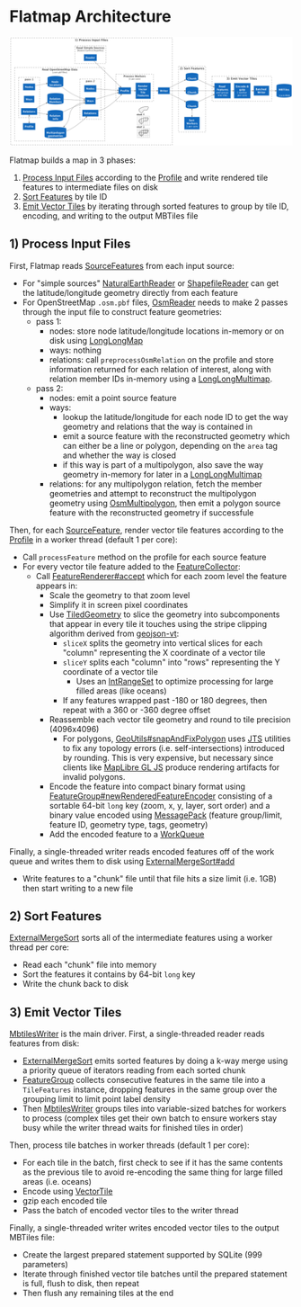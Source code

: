 # Flatmap Architecture

![Architecture Diagram](diagrams/architecture.png)

Flatmap builds a map in 3 phases:

1. [Process Input Files](#process-input-files) according to
   the [Profile](flatmap-core/src/main/java/com/onthegomap/flatmap/Profile.java) and write rendered tile features to
   intermediate files on disk
2. [Sort Features](#sort-features) by tile ID
3. [Emit Vector Tiles](#emit-vector-tiles) by iterating through sorted features to group by tile ID, encoding, and
   writing to the output MBTiles file

## 1) Process Input Files

First, Flatmap reads [SourceFeatures](flatmap-core/src/main/java/com/onthegomap/flatmap/reader/SourceFeature.java) from
each input source:

- For "simple
  sources" [NaturalEarthReader](flatmap-core/src/main/java/com/onthegomap/flatmap/reader/NaturalEarthReader.java)
  or [ShapefileReader](flatmap-core/src/main/java/com/onthegomap/flatmap/reader/ShapefileReader.java) can get the
  latitude/longitude geometry directly from each feature
- For OpenStreetMap `.osm.pbf` files,
  [OsmReader](flatmap-core/src/main/java/com/onthegomap/flatmap/reader/osm/OsmReader.java)
  needs to make 2 passes through the input file to construct feature geometries:
  - pass 1:
    - nodes: store node latitude/longitude locations in-memory or on disk
      using [LongLongMap](flatmap-core/src/main/java/com/onthegomap/flatmap/collection/LongLongMap.java)
    - ways: nothing
    - relations: call `preprocessOsmRelation` on the profile and store information returned for each relation of
      interest, along with relation member IDs in-memory using
      a [LongLongMultimap](flatmap-core/src/main/java/com/onthegomap/flatmap/collection/LongLongMultimap.java).
  - pass 2:
    - nodes: emit a point source feature
    - ways:
      - lookup the latitude/longitude for each node ID to get the way geometry and relations that the way is contained
        in
      - emit a source feature with the reconstructed geometry which can either be a line or polygon, depending on
        the `area` tag and whether the way is closed
      - if this way is part of a multipolygon, also save the way geometry in-memory for later in
        a [LongLongMultimap](flatmap-core/src/main/java/com/onthegomap/flatmap/collection/LongLongMultimap.java)
    - relations: for any multipolygon relation, fetch the member geometries and attempt to reconstruct the multipolygon
      geometry
      using [OsmMultipolygon](flatmap-core/src/main/java/com/onthegomap/flatmap/reader/osm/OsmMultipolygon.java), then
      emit a polygon source feature with the reconstructed geometry if successfule

Then, for each [SourceFeature](flatmap-core/src/main/java/com/onthegomap/flatmap/reader/SourceFeature.java), render
vector tile features according to the [Profile](flatmap-core/src/main/java/com/onthegomap/flatmap/Profile.java) in a
worker thread (default 1 per core):

- Call `processFeature` method on the profile for each source feature
- For every vector tile feature added to
  the [FeatureCollector](flatmap-core/src/main/java/com/onthegomap/flatmap/FeatureCollector.java):
  - Call [FeatureRenderer#accept](flatmap-core/src/main/java/com/onthegomap/flatmap/render/FeatureRenderer.java)
    which for each zoom level the feature appears in:
    - Scale the geometry to that zoom level
    - Simplify it in screen pixel coordinates
    - Use [TiledGeometry](flatmap-core/src/main/java/com/onthegomap/flatmap/render/TiledGeometry.java)
      to slice the geometry into subcomponents that appear in every tile it touches using the stripe clipping algorithm
      derived from [geojson-vt](https://github.com/mapbox/geojson-vt):
      - `sliceX` splits the geometry into vertical slices for each "column" representing the X coordinate of a vector
        tile
      - `sliceY` splits each "column" into "rows" representing the Y coordinate of a vector tile
        - Uses an [IntRangeSet](flatmap-core/src/main/java/com/onthegomap/flatmap/collection/IntRangeSet.java) to
          optimize processing for large filled areas (like oceans)
      - If any features wrapped past -180 or 180 degrees, then repeat with a 360 or -360 degree offset
    - Reassemble each vector tile geometry and round to tile precision (4096x4096)
      - For polygons, [GeoUtils#snapAndFixPolygon](flatmap-core/src/main/java/com/onthegomap/flatmap/geo/GeoUtils.java)
        uses [JTS](https://github.com/locationtech/jts) utilities to fix any topology errors (i.e. self-intersections)
        introduced by rounding. This is very expensive, but necessary since clients
        like [MapLibre GL JS](https://github.com/maplibre/maplibre-gl-js) produce rendering artifacts for invalid
        polygons.
    - Encode the feature into compact binary format
      using [FeatureGroup#newRenderedFeatureEncoder](flatmap-core/src/main/java/com/onthegomap/flatmap/collection/FeatureGroup.java)
      consisting of a sortable 64-bit `long` key (zoom, x, y, layer, sort order) and a binary value encoded
      using [MessagePack](https://msgpack.org/) (feature group/limit, feature ID, geometry type, tags, geometry)
    - Add the encoded feature to a [WorkQueue](flatmap-core/src/main/java/com/onthegomap/flatmap/worker/WorkQueue.java)

Finally, a single-threaded writer reads encoded features off of the work queue and writes them to disk
using [ExternalMergeSort#add](flatmap-core/src/main/java/com/onthegomap/flatmap/collection/ExternalMergeSort.java)

- Write features to a "chunk" file until that file hits a size limit (i.e. 1GB) then start writing to a new file

## 2) Sort Features

[ExternalMergeSort](flatmap-core/src/main/java/com/onthegomap/flatmap/collection/ExternalMergeSort.java) sorts all of
the intermediate features using a worker thread per core:

- Read each "chunk" file into memory
- Sort the features it contains by 64-bit `long` key
- Write the chunk back to disk

## 3) Emit Vector Tiles

[MbtilesWriter](flatmap-core/src/main/java/com/onthegomap/flatmap/mbtiles/MbtilesWriter.java) is the main driver. First,
a single-threaded reader reads features from disk:

- [ExternalMergeSort](flatmap-core/src/main/java/com/onthegomap/flatmap/collection/ExternalMergeSort.java) emits sorted
  features by doing a k-way merge using a priority queue of iterators reading from each sorted chunk
- [FeatureGroup](flatmap-core/src/main/java/com/onthegomap/flatmap/collection/FeatureGroup.java) collects consecutive
  features in the same tile into a `TileFeatures` instance, dropping features in the same group over the grouping limit
  to limit point label density
- Then [MbtilesWriter](flatmap-core/src/main/java/com/onthegomap/flatmap/mbtiles/MbtilesWriter.java) groups tiles into
  variable-sized batches for workers to process (complex tiles get their own batch to ensure workers stay busy while the
  writer thread waits for finished tiles in order)

Then, process tile batches in worker threads (default 1 per core):

- For each tile in the batch, first check to see if it has the same contents as the previous tile to avoid re-encoding
  the same thing for large filled areas (i.e. oceans)
- Encode using [VectorTile](flatmap-core/src/main/java/com/onthegomap/flatmap/VectorTile.java)
- gzip each encoded tile
- Pass the batch of encoded vector tiles to the writer thread

Finally, a single-threaded writer writes encoded vector tiles to the output MBTiles file:

- Create the largest prepared statement supported by SQLite (999 parameters)
- Iterate through finished vector tile batches until the prepared statement is full, flush to disk, then repeat
- Then flush any remaining tiles at the end
